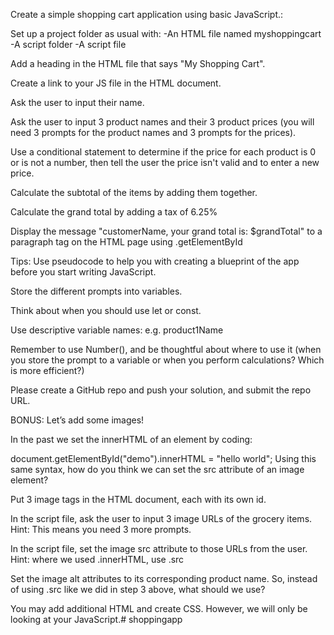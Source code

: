 Create a simple shopping cart application using basic JavaScript.:

Set up a project folder as usual with:
-An HTML file named myshoppingcart
-A script folder
-A script file 

Add a heading in the HTML file that says "My Shopping Cart".

Create a link to your JS file in the HTML document.

Ask the user to input their name.

Ask the user to input 3 product names and their 3 product prices (you will need 3 prompts for the product names and 3 prompts for the prices).

Use a conditional statement to determine if the price for each product is 0 or is not a number, then tell the user the price isn't valid and to enter a new price. 

Calculate the subtotal of the items by adding them together.

Calculate the grand total by adding a tax of 6.25%

Display the message "customerName, your grand total is: $grandTotal" to a paragraph tag on the HTML page using .getElementById

 

Tips: 
Use pseudocode to help you with creating a blueprint of the app before you start writing JavaScript. 

Store the different prompts into variables. 

Think about when you should use let or const.

Use descriptive variable names: e.g. product1Name

Remember to use Number(), and be thoughtful about where to use it (when you store the prompt to a variable or when you perform calculations? Which is more efficient?)

Please create a GitHub repo and push your solution, and submit the repo URL.



BONUS:
Let’s add some images!

In the past we set the innerHTML of an element by coding:

document.getElementById("demo").innerHTML = "hello world"; 
Using this same syntax, how do you think we can set the src attribute of an image element?

Put 3 image tags in the HTML document, each with its own id.

In the script file, ask the user to input 3 image URLs of the grocery items. Hint: This means you need 3 more prompts.

In the script file, set the image src attribute to those URLs from the user. Hint: where we used .innerHTML, use .src

Set the image alt attributes to its corresponding product name. So, instead of using .src like we did in step 3 above, what should we use?

You may add additional HTML and create CSS. However, we will only be looking at your JavaScript.# shoppingapp

